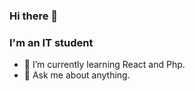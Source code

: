 ### Hi there 👋



### I'm an IT student


- 🌱 I’m currently learning React and Php.
- 💬 Ask me about anything.
